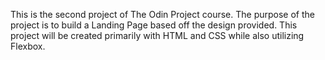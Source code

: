 This is the second project of The Odin Project course. The purpose of the project is to build a Landing Page based off the design provided. This project will be created primarily with HTML and CSS while also utilizing Flexbox.


